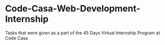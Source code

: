 # Code-Casa-Web-Development-Internship
Tasks that were given as a part of the 45 Days Virtual Internship Program at Code Casa
